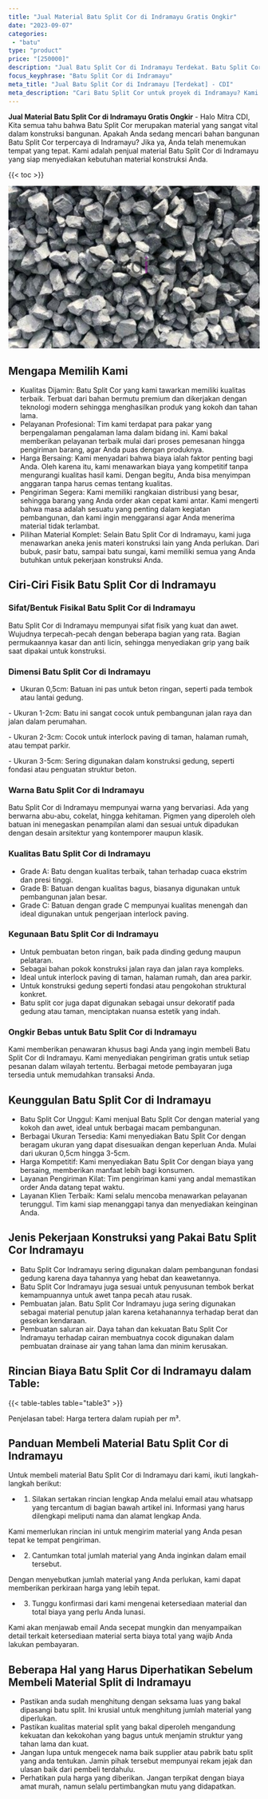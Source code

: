 ```yaml
---
title: "Jual Material Batu Split Cor di Indramayu Gratis Ongkir"
date: "2023-09-07"
categories:
 - "batu"
type: "product"
price: "[250000]"
description: "Jual Batu Split Cor di Indramayu Terdekat. Batu Split Cor ini sering digunakan dalam proyek konstruksi sebagai material cor beton yang terpilih dan tahan lama. Silakan hubungi kami untuk informasi lebih lanjut."
focus_keyphrase: "Batu Split Cor di Indramayu"
meta_title: "Jual Batu Split Cor di Indramayu [Terdekat] - CDI"
meta_description: "Cari Batu Split Cor untuk proyek di Indramayu? Kami menyediakan Batu Split Cor berkualitas untuk campuran beton. Segera dapatkan penawaran terbaik."
---
```


**Jual Material Batu Split Cor di Indramayu Gratis Ongkir** - Halo Mitra CDI, Kita semua tahu bahwa Batu Split Cor merupakan material  yang sangat vital dalam konstruksi bangunan. Apakah Anda sedang mencari bahan bangunan Batu Split Cor terpercaya di Indramayu? Jika ya, Anda telah menemukan tempat yang tepat. Kami adalah penjual material Batu Split Cor di Indramayu yang siap menyediakan kebutuhan material konstruksi Anda.

{{< toc >}}

![Jual Material Batu Split Cor di Indramayu Gratis Ongkir](/images/batu/batu-split-27.jpg)

## Mengapa Memilih Kami

*   Kualitas Dijamin: Batu Split Cor yang kami tawarkan memiliki kualitas terbaik. Terbuat dari bahan bermutu premium dan dikerjakan dengan teknologi modern sehingga menghasilkan produk yang kokoh dan tahan lama.
*   Pelayanan Profesional: Tim kami terdapat para pakar yang berpengalaman pengalaman lama dalam bidang ini. Kami bakal memberikan pelayanan terbaik mulai dari proses pemesanan hingga pengiriman barang, agar Anda puas dengan produknya.
*   Harga Bersaing: Kami menyadari bahwa biaya ialah faktor penting bagi Anda. Oleh karena itu, kami menawarkan biaya yang kompetitif tanpa mengurangi kualitas hasil kami. Dengan begitu, Anda bisa menyimpan anggaran tanpa harus cemas tentang kualitas.
*   Pengiriman Segera: Kami memiliki rangkaian distribusi yang besar, sehingga barang yang Anda order akan cepat kami antar. Kami mengerti bahwa masa adalah sesuatu yang penting dalam kegiatan pembangunan, dan kami ingin menggaransi agar Anda menerima material tidak terlambat.
*   Pilihan Material Komplet: Selain Batu Split Cor di Indramayu, kami juga menawarkan aneka jenis materi konstruksi lain yang Anda perlukan. Dari bubuk, pasir batu, sampai batu sungai, kami memiliki semua yang Anda butuhkan untuk pekerjaan konstruksi Anda.

## Ciri-Ciri Fisik Batu Split Cor di Indramayu

### Sifat/Bentuk Fisikal Batu Split Cor di Indramayu

Batu Split Cor di Indramayu mempunyai sifat fisik yang kuat dan awet. Wujudnya terpecah-pecah dengan beberapa bagian yang rata. Bagian permukaannya kasar dan anti licin, sehingga menyediakan grip yang baik saat dipakai untuk konstruksi.

### Dimensi Batu Split Cor di Indramayu

- Ukuran 0,5cm: Batuan ini pas untuk beton ringan, seperti pada tembok atau lantai gedung.  

\- Ukuran 1-2cm: Batu ini sangat cocok untuk pembangunan jalan raya dan jalan dalam perumahan.  

\- Ukuran 2-3cm: Cocok untuk interlock paving di taman, halaman rumah, atau tempat parkir.  

\- Ukuran 3-5cm: Sering digunakan dalam konstruksi gedung, seperti fondasi atau penguatan struktur beton.

### Warna Batu Split Cor di Indramayu

Batu Split Cor di Indramayu mempunyai warna yang bervariasi. Ada yang berwarna abu-abu, cokelat, hingga kehitaman. Pigmen yang diperoleh oleh batuan ini menegaskan penampilan alami dan sesuai untuk dipadukan dengan desain arsitektur yang kontemporer maupun klasik.

### Kualitas Batu Split Cor di Indramayu

*   Grade A: Batu dengan kualitas terbaik, tahan terhadap cuaca ekstrim dan presi tinggi.
*   Grade B: Batuan dengan kualitas bagus, biasanya digunakan untuk pembangunan jalan besar.
*   Grade C: Batuan dengan grade C mempunyai kualitas menengah dan ideal digunakan untuk pengerjaan interlock paving.

### Kegunaan Batu Split Cor di Indramayu

*   Untuk pembuatan beton ringan, baik pada dinding gedung maupun pelataran.
*   Sebagai bahan pokok konstruksi jalan raya dan jalan raya kompleks.
*   Ideal untuk interlock paving di taman, halaman rumah, dan area parkir.
*   Untuk konstruksi gedung seperti fondasi atau pengokohan struktural konkret.
*   Batu split cor juga dapat digunakan sebagai unsur dekoratif pada gedung atau taman, menciptakan nuansa estetik yang indah.

### Ongkir Bebas untuk Batu Split Cor di Indramayu

Kami memberikan penawaran khusus bagi Anda yang ingin membeli Batu Split Cor di Indramayu. Kami menyediakan pengiriman gratis untuk setiap pesanan dalam wilayah tertentu. Berbagai metode pembayaran juga tersedia untuk memudahkan transaksi Anda.

## Keunggulan Batu Split Cor di Indramayu

*   Batu Split Cor Unggul: Kami menjual Batu Split Cor dengan material yang kokoh dan awet, ideal untuk berbagai macam pembangunan.
*   Berbagai Ukuran Tersedia: Kami menyediakan Batu Split Cor dengan beragam ukuran yang dapat disesuaikan dengan keperluan Anda. Mulai dari ukuran 0,5cm hingga 3-5cm.
*   Harga Kompetitif: Kami menyediakan Batu Split Cor dengan biaya yang bersaing, memberikan manfaat lebih bagi konsumen.
*   Layanan Pengiriman Kilat: Tim pengiriman kami yang andal memastikan order Anda datang tepat waktu.
*   Layanan Klien Terbaik: Kami selalu mencoba menawarkan pelayanan terunggul. Tim kami siap menanggapi tanya dan menyediakan keinginan Anda.

## Jenis Pekerjaan Konstruksi yang Pakai Batu Split Cor Indramayu

*   Batu Split Cor Indramayu sering digunakan dalam pembangunan fondasi gedung karena daya tahannya yang hebat dan keawetannya.
*   Batu Split Cor Indramayu juga sesuai untuk penyusunan tembok berkat kemampuannya untuk awet tanpa pecah atau rusak.
*   Pembuatan jalan. Batu Split Cor Indramayu juga sering digunakan sebagai material penutup jalan karena ketahanannya terhadap berat dan gesekan kendaraan.
*   Pembuatan saluran air. Daya tahan dan kekuatan Batu Split Cor Indramayu terhadap cairan membuatnya cocok digunakan dalam pembuatan drainase air yang tahan lama dan minim kerusakan.

## Rincian Biaya Batu Split Cor di Indramayu dalam Table:

{{< table-tables table="table3" >}}

Penjelasan tabel: Harga tertera dalam rupiah per m³.

## Panduan Membeli Material Batu Split Cor di Indramayu

Untuk membeli material Batu Split Cor di Indramayu dari kami, ikuti langkah-langkah berikut:

*   1. Silakan sertakan rincian lengkap Anda melalui email atau whatsapp yang tercantum di bagian bawah artikel ini. Informasi yang harus dilengkapi meliputi nama dan alamat lengkap Anda.

Kami memerlukan rincian ini untuk mengirim material yang Anda pesan tepat ke tempat pengiriman.
*   2. Cantumkan total jumlah material yang Anda inginkan dalam email tersebut.

Dengan menyebutkan jumlah material yang Anda perlukan, kami dapat memberikan perkiraan harga yang lebih tepat.
*   3. Tunggu konfirmasi dari kami mengenai ketersediaan material dan total biaya yang perlu Anda lunasi.

Kami akan menjawab email Anda secepat mungkin dan menyampaikan detail terkait ketersediaan material serta biaya total yang wajib Anda lakukan pembayaran.

## Beberapa Hal yang Harus Diperhatikan Sebelum Membeli Material Split di Indramayu

*   Pastikan anda sudah menghitung dengan seksama luas yang bakal dipasangi batu split. Ini krusial untuk menghitung jumlah material yang diperlukan.
*   Pastikan kualitas material split yang bakal diperoleh mengandung kekuatan dan kekokohan yang bagus untuk menjamin struktur yang tahan lama dan kuat.
*   Jangan lupa untuk mengecek nama baik supplier atau pabrik batu split yang anda tentukan. Jamin pihak tersebut mempunyai rekam jejak dan ulasan baik dari pembeli terdahulu.
*   Perhatikan pula harga yang diberikan. Jangan terpikat dengan biaya amat murah, namun selalu pertimbangkan mutu yang didapatkan.